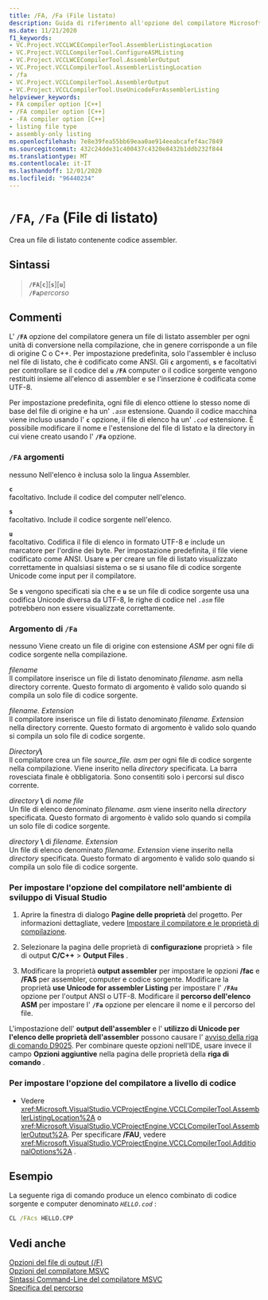 ```yaml
---
title: /FA, /Fa (File listato)
description: Guida di riferimento all'opzione del compilatore Microsoft C++/FA e/fa (file di listato).
ms.date: 11/21/2020
f1_keywords:
- VC.Project.VCCLWCECompilerTool.AssemblerListingLocation
- VC.Project.VCCLCompilerTool.ConfigureASMListing
- VC.Project.VCCLWCECompilerTool.AssemblerOutput
- VC.Project.VCCLCompilerTool.AssemblerListingLocation
- /fa
- VC.Project.VCCLCompilerTool.AssemblerOutput
- VC.Project.VCCLCompilerTool.UseUnicodeForAssemblerListing
helpviewer_keywords:
- FA compiler option [C++]
- /FA compiler option [C++]
- -FA compiler option [C++]
- listing file type
- assembly-only listing
ms.openlocfilehash: 7e8e39fea55bb69eaa0ae914eeabcafef4ac7849
ms.sourcegitcommit: 432c24dde31c400437c4320e8432b1ddb232f844
ms.translationtype: MT
ms.contentlocale: it-IT
ms.lasthandoff: 12/01/2020
ms.locfileid: "96440234"
---
```

# <a name="fa-fa-listing-file"></a>`/FA`, `/Fa` (File di listato)

Crea un file di listato contenente codice assembler.

## <a name="syntax"></a>Sintassi

> **`/FA`**[**`c`**\][**`s`**\][**`u`**]\
> **`/Fa`**_percorso_

## <a name="remarks"></a>Commenti

L' **`/FA`** opzione del compilatore genera un file di listato assembler per ogni unità di conversione nella compilazione, che in genere corrisponde a un file di origine C o C++. Per impostazione predefinita, solo l'assembler è incluso nel file di listato, che è codificato come ANSI. Gli **`c`** argomenti, **`s`** e facoltativi per controllare se il codice del **`u`** **`/FA`** computer o il codice sorgente vengono restituiti insieme all'elenco di assembler e se l'inserzione è codificata come UTF-8.

Per impostazione predefinita, ogni file di elenco ottiene lo stesso nome di base del file di origine e ha un' *`.asm`* estensione. Quando il codice macchina viene incluso usando l' **`c`** opzione, il file di elenco ha un' *`.cod`* estensione. È possibile modificare il nome e l'estensione del file di listato e la directory in cui viene creato usando l' **`/Fa`** opzione.

### <a name="fa-arguments"></a>`/FA` argomenti

nessuno
Nell'elenco è inclusa solo la lingua Assembler.

**`c`**\
facoltativo. Include il codice del computer nell'elenco.

**`s`**\
facoltativo. Include il codice sorgente nell'elenco.

**`u`**\
facoltativo. Codifica il file di elenco in formato UTF-8 e include un marcatore per l'ordine dei byte. Per impostazione predefinita, il file viene codificato come ANSI. Usare **`u`** per creare un file di listato visualizzato correttamente in qualsiasi sistema o se si usano file di codice sorgente Unicode come input per il compilatore.

Se **`s`** vengono specificati sia che e **`u`** se un file di codice sorgente usa una codifica Unicode diversa da UTF-8, le righe di codice nel *`.asm`* file potrebbero non essere visualizzate correttamente.

### <a name="fa-argument"></a>Argomento di `/Fa`

nessuno
Viene creato un file di origine con estensione *ASM* per ogni file di codice sorgente nella compilazione.

*filename*\
Il compilatore inserisce un file di listato denominato *filename*. asm nella directory corrente. Questo formato di argomento è valido solo quando si compila un solo file di codice sorgente.

*filename. Extension*\
Il compilatore inserisce un file di listato denominato *filename. Extension* nella directory corrente. Questo formato di argomento è valido solo quando si compila un solo file di codice sorgente.

*Directory*__\\__\
Il compilatore crea un file *source_file. asm* per ogni file di codice sorgente nella compilazione. Viene inserito nella *directory* specificata. La barra rovesciata finale è obbligatoria. Sono consentiti solo i percorsi sul disco corrente.

*directory* __\\__ di *nome file*\
Un file di elenco denominato *filename. asm* viene inserito nella *directory* specificata. Questo formato di argomento è valido solo quando si compila un solo file di codice sorgente.

*directory* __\\__ di *filename. Extension*\
Un file di elenco denominato *filename. Extension* viene inserito nella *directory* specificata. Questo formato di argomento è valido solo quando si compila un solo file di codice sorgente.

### <a name="to-set-this-compiler-option-in-the-visual-studio-development-environment"></a>Per impostare l'opzione del compilatore nell'ambiente di sviluppo di Visual Studio

1. Aprire la finestra di dialogo **Pagine delle proprietà** del progetto. Per informazioni dettagliate, vedere [Impostare il compilatore e le proprietà di compilazione](../working-with-project-properties.md).

1. Selezionare la pagina delle proprietà di **configurazione** proprietà  >  file di output **C/C++**  >  **Output Files** .

1. Modificare la proprietà **output assembler** per impostare le opzioni **/fac** e **/FAS** per assembler, computer e codice sorgente. Modificare la proprietà **use Unicode for assembler Listing** per impostare l' **`/FAu`** opzione per l'output ANSI o UTF-8. Modificare il **percorso dell'elenco ASM** per impostare l' **`/Fa`** opzione per elencare il nome e il percorso del file.

L'impostazione dell' **output dell'assembler** e l' **utilizzo di Unicode per l'elenco delle proprietà dell'assembler** possono causare l' [avviso della riga di comando D9025](../../error-messages/tool-errors/command-line-warning-d9025.md). Per combinare queste opzioni nell'IDE, usare invece il campo **Opzioni aggiuntive** nella pagina delle proprietà della **riga di comando** .

### <a name="to-set-this-compiler-option-programmatically"></a>Per impostare l'opzione del compilatore a livello di codice

- Vedere <xref:Microsoft.VisualStudio.VCProjectEngine.VCCLCompilerTool.AssemblerListingLocation%2A> o <xref:Microsoft.VisualStudio.VCProjectEngine.VCCLCompilerTool.AssemblerOutput%2A>. Per specificare **/FAU**, vedere <xref:Microsoft.VisualStudio.VCProjectEngine.VCCLCompilerTool.AdditionalOptions%2A> .

## <a name="example"></a>Esempio

La seguente riga di comando produce un elenco combinato di codice sorgente e computer denominato *`HELLO.cod`* :

```cmd
CL /FAcs HELLO.CPP
```

## <a name="see-also"></a>Vedi anche

[Opzioni del file di output (/F)](output-file-f-options.md)\
[Opzioni del compilatore MSVC](compiler-options.md)\
[Sintassi Command-Line del compilatore MSVC](compiler-command-line-syntax.md)\
[Specifica del percorso](specifying-the-pathname.md)
